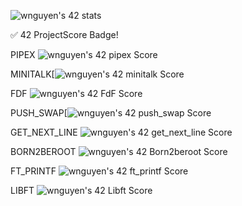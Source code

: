 
![wnguyen's 42 stats](https://badge42.vercel.app/api/v2/cljml7673010608mgqsigylm6/stats?cursusId=21&coalitionId=46)

✅ 42 ProjectScore Badge!

PIPEX
![wnguyen's 42 pipex Score](https://badge42.vercel.app/api/v2/cljml7673010608mgqsigylm6/project/3141894)

MINITALK[![wnguyen's 42 minitalk Score](https://badge42.vercel.app/api/v2/cljml7673010608mgqsigylm6/project/3141345)

FDF
![wnguyen's 42 FdF Score](https://badge42.vercel.app/api/v2/cljml7673010608mgqsigylm6/project/3117209)

PUSH_SWAP[![wnguyen's 42 push_swap Score](https://badge42.vercel.app/api/v2/cljml7673010608mgqsigylm6/project/3083970)

GET_NEXT_LINE
![wnguyen's 42 get_next_line Score](https://badge42.vercel.app/api/v2/cljml7673010608mgqsigylm6/project/2915708)

BORN2BEROOT
![wnguyen's 42 Born2beroot Score](https://badge42.vercel.app/api/v2/cljml7673010608mgqsigylm6/project/2916383)

FT_PRINTF
![wnguyen's 42 ft_printf Score](https://badge42.vercel.app/api/v2/cljml7673010608mgqsigylm6/project/2904421)

LIBFT
![wnguyen's 42 Libft Score](https://badge42.vercel.app/api/v2/cljml7673010608mgqsigylm6/project/2868860)
